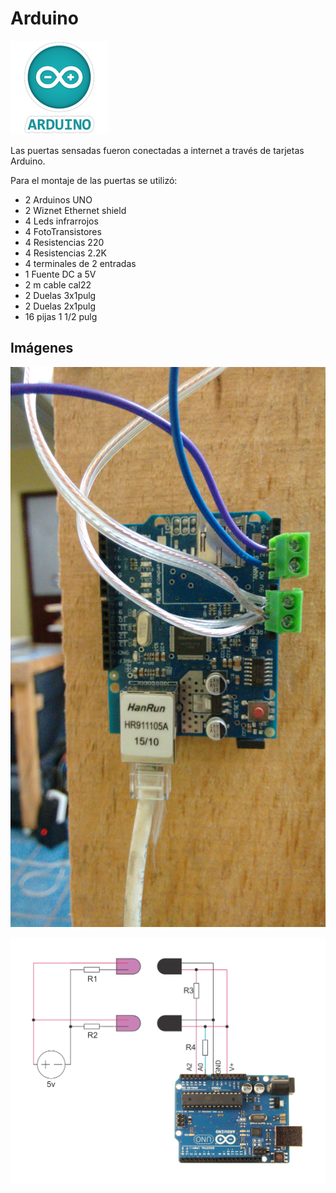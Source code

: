Arduino
===================================

![Alt text](logo.png)

Las puertas sensadas fueron conectadas a internet a través de tarjetas Arduino.

Para el montaje de las puertas se utilizó:

* 2 Arduinos UNO
* 2 Wiznet Ethernet shield
* 4 Leds infrarrojos
* 4 FotoTransistores
* 4 Resistencias 220
* 4 Resistencias 2.2K
* 4 terminales de 2 entradas
* 1 Fuente DC a 5V
* 2 m cable cal22
* 2 Duelas 3x1pulg
* 2 Duelas 2x1pulg
* 16 pijas 1 1/2 pulg

Imágenes
------------------------------------

![Alt text](img.jpg)

![Alt text](Esq.jpg)
